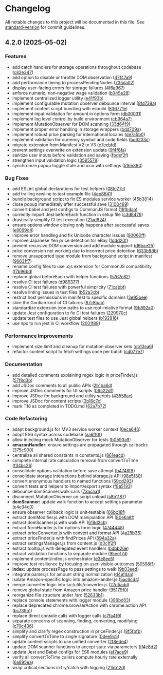 # Changelog

All notable changes to this project will be documented in this file. See [standard-version](https://github.com/conventional-changelog/standard-version) for commit guidelines.

## 4.2.0 (2025-05-02)

### Features

- add catch handlers for storage operations throughout codebase ([c82e347](https://github.com/[username]/timeismoney/commit/c82e3471cb7b5ed3beeedb2e476adf9a9c3738e2))
- add option to disable or throttle DOM observation ([47f47a9](https://github.com/[username]/timeismoney/commit/47f47a9ed119c152f84aa3d14ffa82dbd9119f8c))
- add performance timing to processPendingNodes ([735da02](https://github.com/[username]/timeismoney/commit/735da027018be2b295d1230d6dbda4555795ec05))
- display user-facing errors for storage failures ([4f6a967](https://github.com/[username]/timeismoney/commit/4f6a96725e73783697684fc7752a8c9d4120a3bf))
- enforce numeric, non-negative wage validation ([b045e28](https://github.com/[username]/timeismoney/commit/b045e285a0327567ab5e32e47eb11c05354078c3))
- implement centralized logger utility ([e41f93b](https://github.com/[username]/timeismoney/commit/e41f93b768022fe44e050274b4262f9e7a3e5cfa))
- implement configurable mutation observer debounce interval ([8fd739a](https://github.com/[username]/timeismoney/commit/8fd739a5b4fa9796c110f5b417facc6e8b5c18b8))
- implement content script bundling with esbuild ([836771e](https://github.com/[username]/timeismoney/commit/836771ed33baae3272bfbb1762b5950ba3104eb6))
- implement input validation for amount in options form ([db00031](https://github.com/[username]/timeismoney/commit/db0003198723069e461afe4aed73fa9880e94f4a))
- implement log level control by build environment ([cb964a7](https://github.com/[username]/timeismoney/commit/cb964a7c9599b146d20f7f89ee53165b4790bf2b))
- implement MutationObserver for DOM scanning ([33d64f9](https://github.com/[username]/timeismoney/commit/33d64f92dcb1af51bed6a4755f00a59833289fbf))
- implement proper error handling in storage wrappers ([bdd709a](https://github.com/[username]/timeismoney/commit/bdd709a668ddc397e9fe32626710b4e3b0d8d4d0))
- implement robust price parsing for international locales ([de7a5b0](https://github.com/[username]/timeismoney/commit/de7a5b0e37aa7306dd04e1bffc051f261045ecf1))
- implement validation for currency symbol and code fields ([bc6233c](https://github.com/[username]/timeismoney/commit/bc6233cf53188ca7dfe705b787d383f379183177))
- migrate extension from Manifest V2 to V3 ([c7eebfd](https://github.com/[username]/timeismoney/commit/c7eebfd87cda94de06079fb2a11e4cf62ab6ccef))
- prevent settings overwrite on extension update ([0f4f6fa](https://github.com/[username]/timeismoney/commit/0f4f6fa0b6f02af5f247395cfb80bda50e9ca0ad))
- sanitize user inputs before validation and saving ([fbdef2f](https://github.com/[username]/timeismoney/commit/fbdef2f75455ab91387dcd0e41b189950eb13389))
- strengthen input validation logic ([3595579](https://github.com/[username]/timeismoney/commit/35955795eec19a6437d244c909cca924c59008ba))
- synchronize popup toggle state and icon with settings ([516e380](https://github.com/[username]/timeismoney/commit/516e380ba857d5b6071dd310b194ce0d3d7f297e))

### Bug Fixes

- add ESLint global declarations for test helpers ([08fc77c](https://github.com/[username]/timeismoney/commit/08fc77caf1b0b5180b12f71b78dcca884b172fde))
- add trailing newline to test example file ([4ee8641](https://github.com/[username]/timeismoney/commit/4ee8641a9d11b008ce74d37633031083364bbe96))
- bundle background script to fix ES modules service worker ([45b3814](https://github.com/[username]/timeismoney/commit/45b3814c2d0ffcadb885b60ad9497519cfbf0a60))
- close popup immediately after successful save ([3100489](https://github.com/[username]/timeismoney/commit/3100489f024e834382facd32b5f7bff9a21a8277))
- convert babel and jest configs to CommonJS format ([18fbdaa](https://github.com/[username]/timeismoney/commit/18fbdaa18731af15ece5644020b2313165c53e4f))
- correctly import Jest beforeEach function in setup file ([c3d8479](https://github.com/[username]/timeismoney/commit/c3d84794f90e70f7e7d034d13cfc42fa9ddc0c5a))
- drastically simplify CI test execution ([21ad824](https://github.com/[username]/timeismoney/commit/21ad824684970bc872b8a0fcc0955ac748d12bd9))
- ensure options window closing only happens after successful saves ([e8069c4](https://github.com/[username]/timeismoney/commit/e8069c47e174ddd59460051d2a1f9ca257d41624))
- improve error handling and fix Unicode character issues ([90060ff](https://github.com/[username]/timeismoney/commit/90060ff2da5b5805a6ce79fce8e76c67d09028e6))
- improve Japanese Yen price detection for eBay ([1ddd20f](https://github.com/[username]/timeismoney/commit/1ddd20f682cebe2083a81b67398ff5243959e0b2))
- prevent recursive DOM conversion and add module support ([d6bae25](https://github.com/[username]/timeismoney/commit/d6bae25f2bfd0f17c58e18ba387d413e6aa3e4f2))
- price conversion not working due to incorrect price detection ([633b88b](https://github.com/[username]/timeismoney/commit/633b88b4e520f225c5c4fb570d092fc5414385c0))
- remove unsupported type:module from background script in manifest ([96031f7](https://github.com/[username]/timeismoney/commit/96031f7388f04e02024812f0f1bfff950142c018))
- rename config files to use .cjs extension for CommonJS compatibility ([f7b96bd](https://github.com/[username]/timeismoney/commit/f7b96bdfd8742b064da87050b12cdc35d3af48b8))
- replace global beforeEach with helper functions ([5767c82](https://github.com/[username]/timeismoney/commit/5767c8295694fc8e5c174b0b5d114d95b5b7f230))
- resolve CI test failures ([d989377](https://github.com/[username]/timeismoney/commit/d98937792188f9aa30be41fc09d3b09e6650e610))
- resolve CI test failures with powerful simplicity ([71cabbf](https://github.com/[username]/timeismoney/commit/71cabbf32ebceb26b550f39e0dabc4c4a89d1cf0))
- resolve linting issues in test files ([b52a3cb](https://github.com/[username]/timeismoney/commit/b52a3cb2f5f500ca19d90a0255a7f47738ea8721))
- restrict host permissions in manifest to specific domains ([2e95bee](https://github.com/[username]/timeismoney/commit/2e95bee3f3e11ebfa7ba490be8cc7d3479f7c5e3))
- slice the Gordian knot of CI failures ([87c8bab](https://github.com/[username]/timeismoney/commit/87c8bab8d6d13a95994ec2af3199284f99d673ae))
- standardize extension icon paths to use root-relative format ([9b892a0](https://github.com/[username]/timeismoney/commit/9b892a088220a8c3c3b0b4eab6e194bd43686b79))
- update Jest configuration to fix CI test failures ([229970c](https://github.com/[username]/timeismoney/commit/229970c6bb53c250fcf6109cf02a2bb5e19c5736))
- update test files to use Jest global helpers ([b192816](https://github.com/[username]/timeismoney/commit/b1928160117f2202c8bb211611621116b872560d))
- use npx to run jest in CI workflow ([2001f88](https://github.com/[username]/timeismoney/commit/2001f8846938a6f589ac47c76fb4741a7eb701d9))

### Performance Improvements

- implement size limit and cleanup for mutation observer sets ([db13ea6](https://github.com/[username]/timeismoney/commit/db13ea61c09b5b119a1b60242469305e38aebcbb))
- refactor content script to fetch settings once per batch ([cd077e7](https://github.com/[username]/timeismoney/commit/cd077e74aaeeb084dd9edea73b39fd52699183ed))

### Documentation

- add detailed comments explaining regex logic in priceFinder.js ([57f8d3b](https://github.com/[username]/timeismoney/commit/57f8d3b2023900bc444a5e1ad56c8e5117b54cfa))
- add JSDoc comments to all public APIs ([2b1ba6d](https://github.com/[username]/timeismoney/commit/2b1ba6ddede50a83a882923132c2c5d498154892))
- improve JSDoc comments for UI scripts ([09c22df](https://github.com/[username]/timeismoney/commit/09c22dfbba90f1c24461bf64d15a9ffdad6090b6))
- improve JSDoc for background and utility scripts ([43558ac](https://github.com/[username]/timeismoney/commit/43558acf2503497d46560e14599b0410baf6a4d0))
- improve JSDoc for content scripts ([3b16c7c](https://github.com/[username]/timeismoney/commit/3b16c7c0d4e40ba84cbf3c86379bd1bf402a1e85))
- mark T18 as completed in TODO.md ([62a7b72](https://github.com/[username]/timeismoney/commit/62a7b72b518025be95b4b6b86843598cb687dc9a))

### Code Refactoring

- adapt background.js for MV3 service worker context ([0eca646](https://github.com/[username]/timeismoney/commit/0eca646b800a9d49ac88f417e5947861ffb7f33d))
- adopt ES6 syntax across codebase ([aa6ff0f](https://github.com/[username]/timeismoney/commit/aa6ff0f0646317c341c1e54d1fa51aa3d96fa506))
- allow injecting mock MutationObserver for tests ([b0593a9](https://github.com/[username]/timeismoney/commit/b0593a9b81287ef11aedba79e4d5cb8c1641fd1b))
- **amazonHandler:** ensure settings are propagated through callbacks ([375c900](https://github.com/[username]/timeismoney/commit/375c90052cff0156072c29779551bead00f7eeee))
- centralize all shared constants in constants.js ([861eacd](https://github.com/[username]/timeismoney/commit/861eacd32001bc6eba42916b3bea24828075532e))
- complete internal rate calculation removal from convertToTime ([f34bc26](https://github.com/[username]/timeismoney/commit/f34bc26534f2ada1b441d9eac978cf41e17423b2))
- consolidate options validation before save attempt ([b4748f9](https://github.com/[username]/timeismoney/commit/b4748f9404304b6d1abaf6efc5363018a28aadf3))
- consolidate storage interactions behind storage.js API ([98e5f30](https://github.com/[username]/timeismoney/commit/98e5f300f357ea181cc1ca983b15c3f46596475d))
- convert anonymous handlers to named functions ([59cd293](https://github.com/[username]/timeismoney/commit/59cd2939f998434117114621612c905dfd2e7317))
- convert tests and helpers to import/export syntax ([f8a5193](https://github.com/[username]/timeismoney/commit/f8a5193790fbc759910941414d1f7139cda5d1c6))
- debounce domScanner.walk calls ([73acaa1](https://github.com/[username]/timeismoney/commit/73acaa1f02c6167d8a25e1eaa68de9abecc82616))
- disconnect MutationObserver on script unload ([a8b1187](https://github.com/[username]/timeismoney/commit/a8b1187633ddadbfd2ed300afdbd2ef597dd8ff1))
- **domScanner:** update walk function to accept settings parameter ([e4e34c0](https://github.com/[username]/timeismoney/commit/e4e34c0e38ee4a2c4191d80dece8e96bc787614b))
- ensure observer callback logic is unit-testable ([06bc18f](https://github.com/[username]/timeismoney/commit/06bc18f99547376a5c1b8dbab6af676e2657203d))
- extract domModifier.js with DOM manipulation API ([80e6a8f](https://github.com/[username]/timeismoney/commit/80e6a8f2bf2960cdad32de995883fdd5258b404b))
- extract domScanner.js with walk API ([618d2cb](https://github.com/[username]/timeismoney/commit/618d2cb2b1fe8ead8f80624487d1c52c0d0ec40c))
- extract formHandler.js for options form logic ([4744448](https://github.com/[username]/timeismoney/commit/4744448150d79de7e76287f24911e32262ac8d35))
- extract priceConverter.js with convert and format API ([4a25b36](https://github.com/[username]/timeismoney/commit/4a25b36fd07a942588e8b23900027ee87450db2e))
- extract priceFinder.js with findPrices API ([594a32a](https://github.com/[username]/timeismoney/commit/594a32a30976d202f2ccdde722df331f49690c46))
- extract settingsManager.js from content.js ([d0c1f2f](https://github.com/[username]/timeismoney/commit/d0c1f2f23c822608298dd4702625a04877b44a47))
- extract tooltip.js with delegated event handlers ([bdbb26e](https://github.com/[username]/timeismoney/commit/bdbb26e75d70b26c5e6fae366ecac25fbfec582c))
- extract validation functions to separate module ([95ee17d](https://github.com/[username]/timeismoney/commit/95ee17d856d473912f3288e11f86f8098e04578f))
- implement content/index.js orchestrator ([e3e8ee5](https://github.com/[username]/timeismoney/commit/e3e8ee5b88c2464516ecbb4383755c397d760560))
- improve test resilience by focusing on user-visible outcomes ([50598f1](https://github.com/[username]/timeismoney/commit/50598f1a565cb232346dcde96ee324e2b9d6f8e5))
- **index:** update processPage to pass settings to walk ([9b03eed](https://github.com/[username]/timeismoney/commit/9b03eed579508001b200069f5fc35f9a70f451cc))
- integrate parser.js for amount string normalization ([d4afdaa](https://github.com/[username]/timeismoney/commit/d4afdaa1167f86be4cc6487aca291a58882a2543))
- isolate Amazon-specific logic into amazonHandler.js ([5ac6cd4](https://github.com/[username]/timeismoney/commit/5ac6cd416746175fe37d51d75652a19b401b83a2))
- merge converter logic into src/utils/converter.js ([27d5add](https://github.com/[username]/timeismoney/commit/27d5addfdf69ea94de675b4c1c0288d45c1c6d38))
- remove global state from Amazon price handler ([95179f0](https://github.com/[username]/timeismoney/commit/95179f090b192fc33c74dc8db957482d6bc5047f))
- reorganize file structure under /src ([52633b1](https://github.com/[username]/timeismoney/commit/52633b11f35c525611b5752c5be422c81e7f4bc7))
- replace console statements with logger module ([396bd63](https://github.com/[username]/timeismoney/commit/396bd633463cec17c90593518cd6818858178cd9))
- replace deprecated chrome.browserAction with chrome.action API ([bc739a1](https://github.com/[username]/timeismoney/commit/bc739a19803e703c1959cf7f0d60861350b692ac))
- replace direct console calls with logger calls ([c7fa4f9](https://github.com/[username]/timeismoney/commit/c7fa4f9c54f3db3c0e5423c8439ff2f9b58ce54f))
- separate concerns of scanning, finding, converting, modifying ([c70c436](https://github.com/[username]/timeismoney/commit/c70c436730b04358057215fba61fe5dfe62b33c9))
- simplify and clarify regex construction in priceFinder.js ([8f5fbfb](https://github.com/[username]/timeismoney/commit/8f5fbfbd7eb7338808480f980b144d7ff8c819f3))
- simplify convertToTime to single signature ([0dee9c5](https://github.com/[username]/timeismoney/commit/0dee9c56752e0651ef8e07e9d9b356984c9fdbaf))
- update content scripts to use unified converter ([2f8ede4](https://github.com/[username]/timeismoney/commit/2f8ede408916579b7ae3c83239af1853509d1e08))
- update DOM scanner functions to accept state via parameters ([ff4e8d2](https://github.com/[username]/timeismoney/commit/ff4e8d23131c58ff52845c053abcfb2c5617472a))
- update Jest and Babel configs for ES6 modules ([ef7ace9](https://github.com/[username]/timeismoney/commit/ef7ace934a9dfda5ef178a7acfa42d4cc7be0cea))
- verify all convertToTime callers compute hourly rate externally ([6a895ea](https://github.com/[username]/timeismoney/commit/6a895eafdd8fa9f9e1997b24122906652cada1e7))
- wrap critical sections in try/catch with logging ([215b12d](https://github.com/[username]/timeismoney/commit/215b12dbf41d17b2a8d2f7857dbee35573c7843c))
